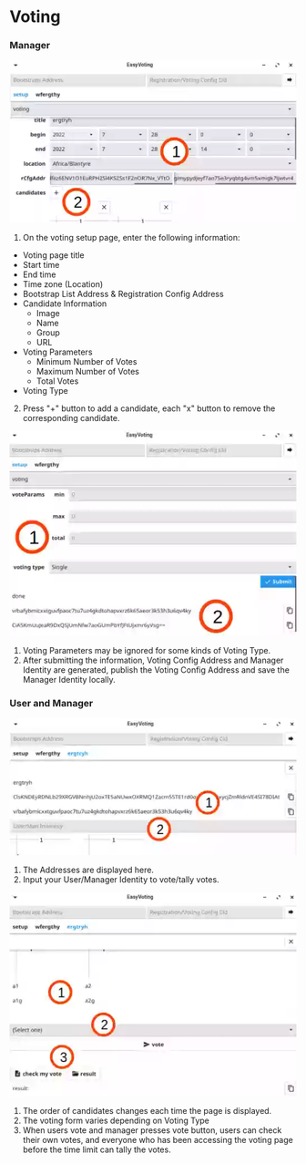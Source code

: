 # Voting

### Manager
![setup_voting1](images/ev_setup_voting1.webp)

1. On the voting setup page, enter the following information:
- Voting page title
- Start time
- End time
- Time zone (Location)
- Bootstrap List Address & Registration Config Address
- Candidate Information
  - Image
  - Name
  - Group
  - URL
- Voting Parameters
  - Minimum Number of Votes
  - Maximum Number of Votes
  - Total Votes
- Voting Type

2. Press "+" button to add a candidate, each "x" button to remove the corresponding candidate.

![setup_voting3](images/ev_setup_voting3.webp)

1. Voting Parameters may be ignored for some kinds of Voting Type.
2. After submitting the information, Voting Config Address and Manager Identity are generated, publish the Voting Config Address and save the Manager Identity locally.

### User and Manager
![voting1](images/ev_voting1.webp)
1. The Addresses are displayed here.
2. Input your User/Manager Identity to vote/tally votes.

![voting2](images/ev_voting2.webp)
1. The order of candidates changes each time the page is displayed.
2. The voting form varies depending on Voting Type
3. When users vote and manager presses vote button, users can check their own votes, and everyone who has been accessing the voting page before the time limit can tally the votes.


